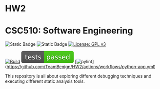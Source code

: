 # HW2
# CSC510: Software Engineering

![Static Badge](https://img.shields.io/badge/language-python-3670A0?style=for-the-badge&logo=python) ![Static Badge](https://img.shields.io/badge/Platform-Linux-FCC624?style=for-the-badge&logo=linux&logoColor=black)
<a href="https://www.gnu.org/licenses/gpl-3.0"><img alt="License: GPL v3" src="https://img.shields.io/badge/License-GPLv3-blue.svg" height="30px"></a>

[![Build](https://github.com/TeamBenign/HW2/actions/workflows/python-app.yml/badge.svg)](https://github.com/TeamBenign/HW2/actions/workflows/python-app.yml)
[![Test Status](https://github.com/TeamBenign/HW2/raw/main/badges/test_status.svg)](https://github.com/TeamBenign/HW2/actions/workflows/python-app.yml)
[![pylint](https://img.shields.io/badge/PyLint-4.41-red?logo=python&logoColor=white)] (https://github.com/TeamBenign/HW2/actions/workflows/python-app.yml)

This repository is all about exploring different debugging techniques and executing different static analysis tools. 


